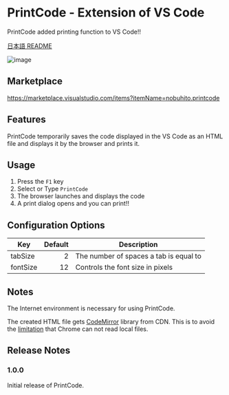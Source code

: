 # PrintCode - Extension of VS Code

PrintCode added printing function to VS Code!!

[日本語 README](https://github.com/nobuhito/vscode.printcode/blob/master/README.ja.md)

![image](https://raw.githubusercontent.com/nobuhito/vscode.printcode/master/printcode.gif?raw=true)

## Marketplace

https://marketplace.visualstudio.com/items?itemName=nobuhito.printcode

## Features

PrintCode temporarily saves the code displayed in the VS Code as an HTML file and displays it by the browser and prints it.

## Usage

1. Press the `F1` key
2. Select or Type `PrintCode`
3. The browser launches and displays the code
4. A print dialog opens and you can print!!

## Configuration Options

Key      | Default | Description
---------|--------:|-------------
tabSize  |       2 | The number of spaces a tab is equal to
fontSize |      12 | Controls the font size in pixels

## Notes

The Internet environment is necessary for using PrintCode.

The created HTML file gets [CodeMirror][] library from CDN. This is to avoid the [limitation][issue47416] that Chrome can not read local files.

[CodeMirror]: http://codemirror.net/
[issue47416]: https://bugs.chromium.org/p/chromium/issues/detail?id=47416

## Release Notes

### 1.0.0

Initial release of PrintCode.